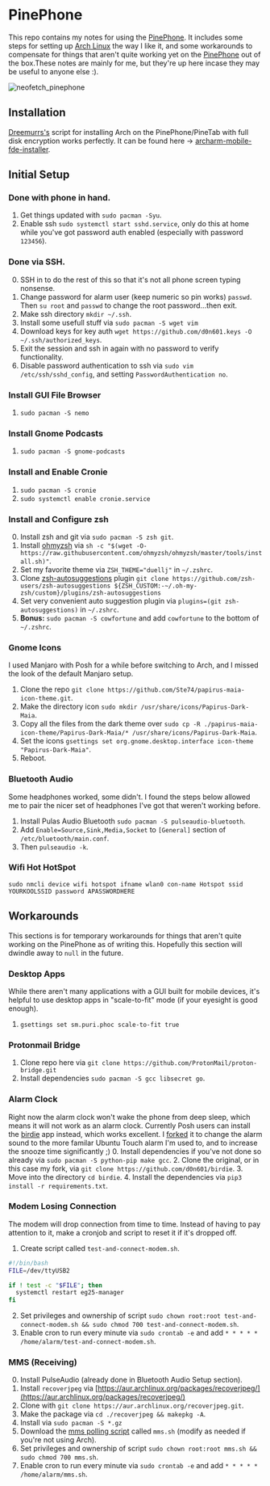 # PinePhone  
This repo contains my notes for using the [PinePhone](https://www.pine64.org/pinephone/). It includes some steps for setting up [Arch Linux](https://github.com/dreemurrs-embedded/Pine64-Arch) the way I like it, and some workarounds to compensate for things that aren't quite working yet on the [PinePhone](https://www.pine64.org/pinephone/) out of the box.These notes are mainly for me, but they're up here incase they may be useful to anyone else :).


![neofetch_pinephone](https://user-images.githubusercontent.com/8961705/133648326-79f331c2-b74b-4833-bcfa-caf28118d444.png)


## Installation  
[Dreemurrs's](https://github.com/dreemurrs-embedded) script for installing Arch on the PinePhone/PineTab with full disk encryption works perfectly. It can be found here -> [archarm-mobile-fde-installer](https://github.com/dreemurrs-embedded/archarm-mobile-fde-installer). 

## Initial Setup  

### Done with phone in hand.
1. Get things updated with `sudo pacman -Syu`.
2. Enable ssh `sudo systemctl start sshd.service`, only do this at home while you've got password auth enabled (especially with password `123456`).

### Done via SSH.
0. SSH in to do the rest of this so that it's not all phone screen typing nonsense.
1. Change password for alarm user (keep numeric so pin works) `passwd`. Then `su root` and `passwd` to change the root password...then exit.
2. Make ssh directory `mkdir ~/.ssh`.
3. Install some usefull stuff via `sudo pacman -S wget vim`
4. Download keys for key auth `wget https://github.com/d0n601.keys -O ~/.ssh/authorized_keys`.
5. Exit the session and ssh in again with no password to verify functionality.
6. Disable password authentication to ssh via `sudo vim /etc/ssh/sshd_config`, and setting `PasswordAuthentication no`.

### Install GUI File Browser
1. `sudo pacman -S nemo`

### Install Gnome Podcasts
1. `sudo pacman -S gnome-podcasts`

### Install and Enable Cronie
1. `sudo pacman -S cronie`
2. `sudo systemctl enable cronie.service`

### Install and Configure zsh  
0. Install zsh and git via `sudo pacman -S zsh git`.
1. Install [ohmyzsh](https://github.com/ohmyzsh/ohmyzsh) via `sh -c "$(wget -O- https://raw.githubusercontent.com/ohmyzsh/ohmyzsh/master/tools/install.sh)"`.
2. Set my favorite theme via `ZSH_THEME="duellj"` in `~/.zshrc`.
3. Clone [zsh-autosuggestions](https://github.com/zsh-users/zsh-autosuggestions) plugin `git clone https://github.com/zsh-users/zsh-autosuggestions ${ZSH_CUSTOM:-~/.oh-my-zsh/custom}/plugins/zsh-autosuggestions`
4. Set very convenient auto suggestion plugin via  `plugins=(git zsh-autosuggestions)` in `~/.zshrc`.
5. **Bonus:** `sudo pacman -S cowfortune` and add `cowfortune` to the bottom of `~/.zshrc`.

### Gnome Icons   
I used Manjaro with Posh for a while before switching to Arch, and I missed the look of the default Manjaro setup.   
1. Clone the repo `git clone https://github.com/Ste74/papirus-maia-icon-theme.git`.
2. Make the directory icon `sudo mkdir /usr/share/icons/Papirus-Dark-Maia`.
3. Copy all the files from the dark theme over `sudo cp -R ./papirus-maia-icon-theme/Papirus-Dark-Maia/* /usr/share/icons/Papirus-Dark-Maia`.
4. Set the icons `gsettings set org.gnome.desktop.interface icon-theme "Papirus-Dark-Maia"`.
5. Reboot.


### Bluetooth Audio  
Some headphones worked, some didn't. I found the steps below allowed me to pair the nicer set of headphones I've got that weren't working before.  
1. Install Pulas Audio Bluetooth `sudo pacman -S pulseaudio-bluetooth`.
2. Add `Enable=Source,Sink,Media,Socket` to `[General]` section of `/etc/bluetooth/main.conf`.
3. Then `pulseaudio -k`.


### Wifi Hot HotSpot
`sudo nmcli device wifi hotspot ifname wlan0 con-name Hotspot ssid YOURKOOLSSID password APASSWORDHERE`


## Workarounds  
This sections is for temporary workarounds for things that aren't quite working on the PinePhone as of writing this. Hopefully this section will dwindle away to `null` in the future.


### Desktop Apps  
While there aren't many applications with a GUI built for mobile devices, it's helpful to use desktop apps in "scale-to-fit" mode (if your eyesight is good enough).

1. `gsettings set sm.puri.phoc scale-to-fit true`


### Protonmail Bridge  
1. Clone repo here via  `git clone https://github.com/ProtonMail/proton-bridge.git`
2. Install dependencies `sudo pacman -S gcc libsecret go`.


### Alarm Clock  
Right now the alarm clock won't wake the phone from deep sleep, which means it will not work as an alarm clock. Currently Posh users can install the [birdie](https://github.com/Dejvino/birdie) app instead, which works excellent. I [forked](https://github.com/d0n601/birdie) it to change the alarm sound to the more familar Ubuntu Touch alarm I'm used to, and to increase the snooze time significantly ;)
0. Install dependencies if you've not done so already via `sudo pacman -S python-pip make gcc`.
2. Clone the original, or in this case my fork, via `git clone https://github.com/d0n601/birdie`.
3. Move into the directory `cd birdie`.
4. Install the dependencies via `pip3 install -r requirements.txt`.


### Modem Losing Connection  
The modem will drop connection from time to time. Instead of having to pay attention to it, make a cronjob and script to reset it if it's dropped off.
1. Create script called `test-and-connect-modem.sh`.
```bash
#!/bin/bash
FILE=/dev/ttyUSB2

if ! test -c "$FILE"; then
  systemctl restart eg25-manager
fi
```
2. Set privileges and ownership of script `sudo chown root:root test-and-connect-modem.sh
 && sudo chmod 700 test-and-connect-modem.sh`.
3. Enable cron to run every minute via `sudo crontab -e` and add `* * * * * /home/alarm/test-and-connect-modem.sh`.


### MMS (Receiving)  
0. Install PulseAudio (already done in Bluetooth Audio Setup section).
1. Install `recoverjpeg` via [https://aur.archlinux.org/packages/recoverjpeg/](https://aur.archlinux.org/packages/recoverjpeg/)
  1. Clone with `git clone https://aur.archlinux.org/recoverjpeg.git`.
  2. Make the package via `cd ./recoverjpeg && makepkg -A`.
  3. Install via  `sudo pacman -S *.gz`
2. Download the [mms polling script](https://github.com/d0n601/PinePhone/blob/main/mms.sh) called `mms.sh` (modify as needed if you're not using Arch).
3. Set privileges and ownership of script `sudo chown root:root mms.sh
 && sudo chmod 700 mms.sh`.
3. Enable cron to run every minute via `sudo crontab -e` and add `* * * * * /home/alarm/mms.sh`.


